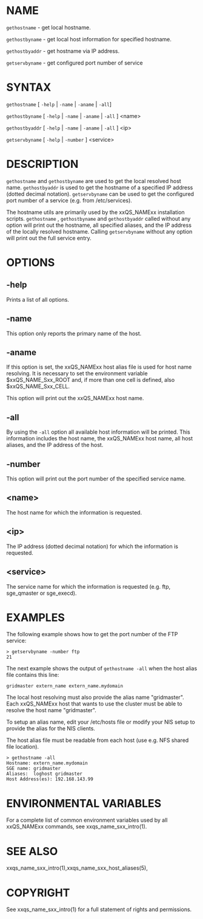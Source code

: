 # NAME

`gethostname` - get local hostname.

`gethostbyname` - get local host information for specified hostname.

`gethostbyaddr` - get hostname via IP address.

`getservbyname` - get configured port number of service

# SYNTAX

`gethostname` \[ `-help` \| `-name` \| `-aname` \| `-all`\]

`gethostbyname` \[ `-help` \| `-name` \| `-aname` \| `-all` \] \<name>

`gethostbyaddr` \[ `-help` \| `-name` \| `-aname` \| `-all` \] \<ip>

`getservbyname` \[ `-help` \| `-number` \] \<service>

# DESCRIPTION

`gethostname` and `gethostbyname` are used to get the local resolved host name. `gethostbyaddr` is used to get the 
hostname of a specified IP address (dotted decimal notation). `getservbyname` can be used to get the configured port 
number of a service (e.g. from /etc/services).

The hostname utils are primarily used by the xxQS_NAMExx installation scripts. `gethostname` , `gethostbyname` and 
`gethostbyaddr` called without any option will print out the hostname, all specified aliases, and the IP address of 
the locally resolved hostname. Calling `getservbyname` without any option will print out the full service entry.

# OPTIONS

## -help

Prints a list of all options.

## -name

This option only reports the primary name of the host.

## -aname

If this option is set, the xxQS_NAMExx host alias file is used for host name resolving. It is necessary to set 
the environment variable \$xxQS_NAME_Sxx_ROOT and, if more than one cell is defined, also \$xxQS_NAME_Sxx_CELL.

This option will print out the xxQS_NAMExx host name.

## -all

By using the `-all` option all available host information will be printed. This information includes the host name, 
the xxQS_NAMExx host name, all host aliases, and the IP address of the host.

## -number

This option will print out the port number of the specified service name.

## \<name>

The host name for which the information is requested.

## \<ip>

The IP address (dotted decimal notation) for which the information is requested.

## \<service>

The service name for which the information is requested (e.g. ftp, sge_qmaster or sge_execd).

# EXAMPLES

The following example shows how to get the port number of the FTP service:

    > getservbyname -number ftp
    21

The next example shows the output of `gethostname -all` when the host alias file contains this line:

    gridmaster extern_name extern_name.mydomain

The local host resolving must also provide the alias name "gridmaster". Each xxQS_NAMExx host that wants to use 
the cluster must be able to resolve the host name "gridmaster".

To setup an alias name, edit your /etc/hosts file or modify your NIS setup to provide the alias for the NIS clients.

The host alias file must be readable from each host (use e.g. NFS shared file location).

    > gethostname -all
    Hostname: extern_name.mydomain
    SGE name: gridmaster
    Aliases:  loghost gridmaster
    Host Address(es): 192.168.143.99

# ENVIRONMENTAL VARIABLES

For a complete list of common environment variables used by all xxQS_NAMExx commands, see xxqs_name_sxx_intro(1).

# SEE ALSO

xxqs_name_sxx_intro(1),xxqs_name_sxx_host_aliases(5),

# COPYRIGHT

See xxqs_name_sxx_intro(1) for a full statement of rights and permissions.
